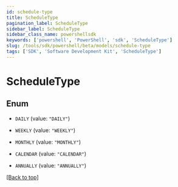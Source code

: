 ```yaml
---
id: schedule-type
title: ScheduleType
pagination_label: ScheduleType
sidebar_label: ScheduleType
sidebar_class_name: powershellsdk
keywords: ['powershell', 'PowerShell', 'sdk', 'ScheduleType'] 
slug: /tools/sdk/powershell/beta/models/schedule-type
tags: ['SDK', 'Software Development Kit', 'ScheduleType']
---
```



# ScheduleType

## Enum


* `DAILY` (value: `"DAILY"`)

* `WEEKLY` (value: `"WEEKLY"`)

* `MONTHLY` (value: `"MONTHLY"`)

* `CALENDAR` (value: `"CALENDAR"`)

* `ANNUALLY` (value: `"ANNUALLY"`)


[[Back to top]](#) 

